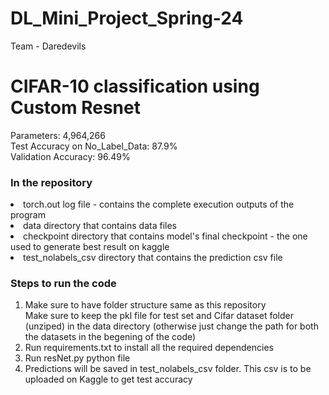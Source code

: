 # DL_Mini_Project_Spring-24
Team - Daredevils


<h1> CIFAR-10 classification using Custom Resnet </h1>


Parameters: 4,964,266  </br>
Test Accuracy on No_Label_Data: 87.9% <br>
Validation Accuracy: 96.49%


<h3> In the repository </h3>
<li> torch.out log file - contains the complete execution outputs of the program </li>
<li> data directory that contains data files </li>
<li> checkpoint directory that contains model's final checkpoint - the one used to generate best result on kaggle </li>
<li> test_nolabels_csv directory that contains the prediction csv file </li>


<h3> Steps to run the code </h3>
<ol>
<li> Make sure to have folder structure same as this repository   </li>
</li> Make sure to keep the pkl file for test set and Cifar dataset folder (unziped) in the data directory (otherwise just change the path for both the datasets in the begening of the code) </li>
<li> Run requirements.txt to install all the required dependencies </li>
<li> Run resNet.py python file</li>
<li> Predictions will be saved in test_nolabels_csv folder. This csv is to be uploaded on Kaggle to get test accuracy</li>
</ol>

